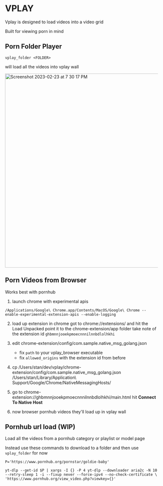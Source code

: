 # VPLAY

Vplay is designed to load videos into a video grid

Built for viewing porn in mind

## Porn Folder Player

`vplay_folder <FOLDER>`

will load all the videos into vplay wall

<img width="640" alt="Screenshot 2023-02-23 at 7 30 17 PM" src="https://user-images.githubusercontent.com/1091037/220906454-e1ced0ad-de20-4918-a1ba-68266ff9c4bb.png">

## Porn Videos from Browser

Works best with pornhub

1. launch chrome with experimental apis

`/Applications/Google\ Chrome.app/Contents/MacOS/Google\ Chrome --enable-experimental-extension-apis --enable-logging`

2. load up extension in chrome got to chrome://extensions/ and hit the Load Unpacked point it to the chrome-extension/app folder
 take note of the extension id `ghbmnnjooekpmoecnnnilnnbdlolhkhi`
3. edit chrome-extension/config/com.sample.native_msg_golang.json
    - fix `path` to your vplay_browser executable
    - fix `allowed_origins` with the extension id from before
4. cp /Users/stan/dev/vplay/chrome-extension/config/com.sample.native_msg_golang.json \
   /Users/stan/Library/Application\ Support/Google/Chrome/NativeMessagingHosts/



5. go to chrome-extension://ghbmnnjooekpmoecnnnilnnbdlolhkhi/main.html
hit **Connect To Native Host**

6. now browser pornhub videos they'll load up in vplay wall

## Pornhub url load (WIP)

Load all the videos from a pornhub category or playlist or model page

Instead use these commands to download to a folder and then use `vplay_folder` for now

```
P='https://www.pornhub.org/pornstar/goldie-baby'

yt-dlp --get-id $P | xargs -I {} -P 4 yt-dlp --downloader aria2c -N 10 --retry-sleep 1 -i --fixup never --force-ipv4 --no-check-certificate \
'https://www.pornhub.org/view_video.php?viewkey={}'
````
